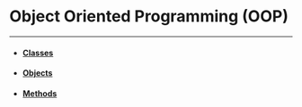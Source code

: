 # Object Oriented Programming (OOP)
---

- #### [Classes](classes.md)
- #### [Objects](objects.md)
- #### [Methods](methods.md)